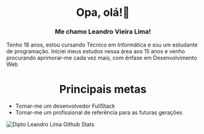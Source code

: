 <h1 align="center"> Opa, olá!👋 </h1>
<h3 align="center"> Me chamo Leandro Vieira Lima! </h3>
<p> Tenho 18 anos, estou cursando Técnico em Informática e sou um estudante de programação.
 Iniciei meus estudos nessa área aos 15 anos e venho procurando aprimorar-me cada vez mais, com ênfase em Desenvolvimento Web</p>
<h1 align="center"> Principais metas </h1>

- Tornar-me um desenvolvedor FullStack
- Tornar-me um profissional de referência para as futuras gerações

![Dipto Leandro Lima Github Stats](https://github-readme-stats.vercel.app/api?username=leandro0101&show_icons=true_color=fff&icon_color=79ff97&text_color=fff&bg_color=151515)
